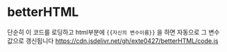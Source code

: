 # betterHTML
단순히 이 코드를 로딩하고
html부분에
`{{자신의 변수이름}}` 을 하면
자동으로 그 변수 값으로 갱신됩니다  https://cdn.jsdelivr.net/gh/exte0427/betterHTML/code.js
